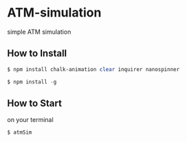 # ATM-simulation
simple ATM simulation

## How to Install
```powershell
$ npm install chalk-animation clear inquirer nanospinner
```
```powershell
$ npm install -g
```

## How to Start
on your terminal
```powershell
$ atmSim
```
